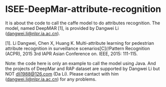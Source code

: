 # ISEE-DeepMar-attribute-recognition
It is about the code to call the caffe model to do attributes recognition. The model, named DeepMAR [1], is provided by Dangwei Li (dangwei.li@nlpr.ia.ac.cn).

[1]. Li Dangwei, Chen X, Huang K. Multi-attribute learning for pedestrian attribute recognition in surveillance scenarios[C]//Pattern Recognition (ACPR), 2015 3rd IAPR Asian Conference on. IEEE, 2015: 111-115.

Note: the code here is only an example to call the model using Java. And the projects of DeepMar and RAP dataset are supported by Dangwei Li but NOT dli1988@126.com (Da Li). Please cantact with him (dangwei.li@nlpr.ia.ac.cn) for any problems.
